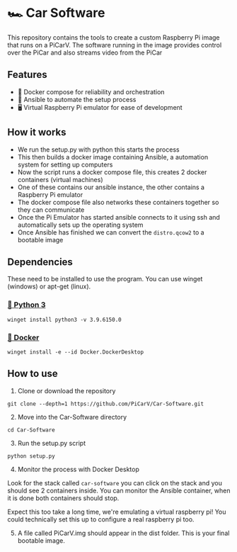 # 🏎️ Car Software

This repository contains the tools to create a custom Raspberry Pi image that runs on a PiCarV. The software running in the image provides control over the PiCar and also streams video from the PiCar

## Features

- 🐋 Docker compose for reliability and orchestration
- 🤖 Ansible to automate the setup process
- 🖥️ Virtual Raspberry Pi emulator for ease of development

## How it works

- We run the setup.py with python this starts the process
- This then builds a docker image containing Ansible, a automation system for setting up computers
- Now the script runs a docker compose file, this creates 2 docker containers (virtual machines)
- One of these contains our ansible instance, the other contains a Raspberry Pi emulator
- The docker compose file also networks these containers together so they can communicate
- Once the Pi Emulator has started ansible connects to it using ssh and automatically sets up the operating system
- Once Ansible has finished we can convert the `distro.qcow2` to a bootable image

## Dependencies

These need to be installed to use the program. You can use winget (windows) or apt-get (linux).

### [🐍 Python 3](https://www.python.org/downloads/)

`winget install python3 -v 3.9.6150.0`

### [🐋 Docker](https://www.docker.com/get-started/)

`winget install -e --id Docker.DockerDesktop`

## How to use

1. Clone or download the repository

`git clone --depth=1 https://github.com/PiCarV/Car-Software.git`

2. Move into the Car-Software directory

`cd Car-Software`

3. Run the setup.py script

`python setup.py`

4. Monitor the process with Docker Desktop

Look for the stack called `car-software` you can click on the stack and you should see 2 containers inside. You can monitor the Ansible container, when it is done both containers should stop.

Expect this too take a long time, we're emulating a virtual raspberry pi!
You could technically set this up to configure a real raspberry pi too.

5. A file called PiCarV.img should appear in the dist folder. This is your final bootable image.
